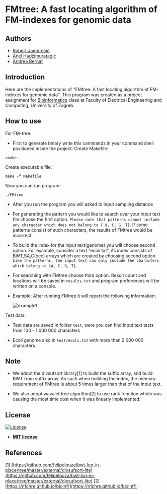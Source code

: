 
FMtree: A fast locating algorithm of FM-indexes for genomic data
============

## Authors
- [Robert Jambrečić](https://github.com/robijam)
- [Anel Hadžimuratagić](https://github.com/anelka19)
- [Andrea Bernat](https://github.com/bernatandrea)




Introduction
-------  

Here are the implementations of "FMtree: A fast locating algorithm of FM-indexes for genomic data".
This program was created as a project assignment for <a href="https://www.fer.unizg.hr/predmet/bio" target="_blank">Bioinformatics</a> class at Faculty of Electrical Engineering and Computing, University of Zagreb.







How to use
-------



For FM-tree:

* First to generate binary write this commands in your command shell positioned inside the project.
Create Makefile:
```
cmake . 
```
Create executable file:
```
make -f Makefile 
```
Now you can run program:
```
./FMtree 
```

* After you run the program you will asked to input sampling distance

* For generating the pattern you would like to search over your input text file choose the first option.
`Please note that patterns cannot include any character which does not belong to { A, C, G, T}`. 
If some patterns consist of such characters, the results of FMtree would be incorrect.

* To build the index for the input text(genome) you will choose second option.
 For example, consider a text "ecoli.txt", its index consists of  BWT,SA,C(occ) arrays which are created by choosing 
 second option. `Like the patterns, the input text can only include the characters which belong to {A, C, G, T}`.

* For searching with FMtree choose third option. Result count and locations will be saved in `results.txt` and 
program preferences will be written on a console.

* Example: After running FMtree it will report the following information:

     ![example1](https://raw.githubusercontent.com/bernatandrea/FMtree/master/img/example1.png) 


Test data:

* Test data are saved in folder `test`, were you can find input text tests from 100 - 1 000 000 characters 

* Ecoli genome also in `test/ecoli.txt` with more than 2 000 000 characters




Note
-------
* We adopt the divsufsort library[1] to build the suffix array, and build BWT from suffix array. As such when building the index, the memory requirement of FMtree is about 5 times larger than that of the input text.

* We also adopt wavalet tree algorithm[2] to use rank function which was causing the most time cost when it was linearly implemented.

## License

[![License](http://img.shields.io/:license-mit-blue.svg?style=flat-square)](http://badges.mit-license.org)

- **[MIT license](http://opensource.org/licenses/mit-license.php)**


References
-------
[1] [https://github.com/felipelouza/bwt-lcp-in-place/tree/master/external/divsufsort-lite](https://github.com/felipelouza/bwt-lcp-in-place/tree/master/external/divsufsort-lite)
[2][https://n1chre.github.io/bioinf/](https://n1chre.github.io/bioinf/)
